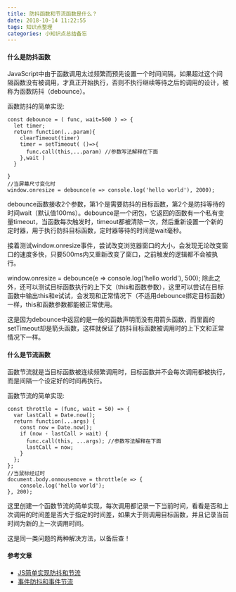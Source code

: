 ```yaml
---
title: 防抖函数和节流函数是什么？
date: 2018-10-14 11:22:55
tags: 知识点整理
categories: 小知识点总结备忘
---
```


#### 什么是防抖函数

JavaScript中由于函数调用太过频繁而预先设置一个时间间隔，如果超过这个间隔函数没有被调用，才真正开始执行，否则不执行继续等待之后的调用的设计，被称为函数防抖（debounce）。

函数防抖的简单实现:

```
const debounce = ( func, wait=500 ) => {
  let timer;
  return function(...param){
    clearTimeout(timer)
    timer = setTimeout( ()=>{
      func.call(this,...param) //参数写法解释在下面
    },wait )
  }
  
}
//当屏幕尺寸变化时
window.onresize = debounce(e => console.log('hello world'), 2000);
```
<!-- more -->
debounce函数接收2个参数，第1个是需要防抖的目标函数，第2个是防抖等待的时间wait（默认值100ms）。debounce是一个闭包，它返回的函数有一个私有变量timeout，当函数每次触发时，timeout都被清除一次，然后重新设置一个新的定时器，用于执行防抖目标函数，定时器等待的时间是wait毫秒。

接着测试window.onresize事件，尝试改变浏览器窗口的大小，会发现无论改变窗口的速度多快，只要500ms内又重新改变了窗口，之前触发的逻辑都不会被执行。

window.onresize = debounce(e => console.log('hello world'), 500);
除此之外，还可以测试目标函数执行的上下文（this和函数参数），这里可以尝试在目标函数中输出this和e试试，会发现和正常情况下（不适用debounce绑定目标函数）一样，this和函数参数都能被正常使用。

这是因为debounce中返回的是一般的函数声明而没有用箭头函数，而里面的setTimeout却是箭头函数，这样就保证了防抖目标函数被调用时的上下文和正常情况下一样。

#### 什么是节流函数

函数节流就是当目标函数被连续频繁调用时，目标函数并不会每次调用都被执行，而是间隔一个设定好的时间再执行。

函数节流的简单实现:

```
const throttle = (func, wait = 50) => {
  var lastCall = Date.now();
  return function(...args) {
    const now = Date.now();
    if (now - lastCall > wait) {
      func.call(this, ...args); //参数写法解释在下面
      lastCall = now;
    }
  };
};
//当鼠标经过时
document.body.onmousemove = throttle(e => {
    console.log('hello world');
}, 200);
```
这里创建一个函数节流的简单实现，每次调用都记录一下当前时间，看看是否和上次调用的时间差是否大于指定的时间差，如果大于则调用目标函数，并且记录当前时间为新的上一次调用时间。

这是同一类问题的两种解决方法，以备后查！
#### 参考文章

- [JS简单实现防抖和节流](https://segmentfault.com/a/1190000015857221)
- [事件防抖和事件节流](https://oychao.github.io/2017/10/17/javascript/31_throttle_and_debounce/)
